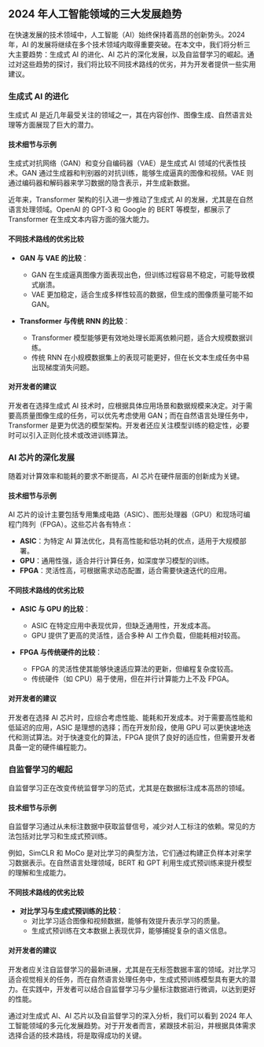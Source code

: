 ## 2024 年人工智能领域的三大发展趋势

在快速发展的技术领域中，人工智能（AI）始终保持着高昂的创新势头。2024 年，AI 的发展将继续在多个技术领域内取得重要突破。在本文中，我们将分析三大主要趋势：生成式 AI 的进化、AI 芯片的深化发展，以及自监督学习的崛起。通过对这些趋势的探讨，我们将比较不同技术路线的优劣，并为开发者提供一些实用建议。

### 生成式 AI 的进化

生成式 AI 是近几年最受关注的领域之一，其在内容创作、图像生成、自然语言处理等方面展现了巨大的潜力。

#### 技术细节与示例

生成式对抗网络（GAN）和变分自编码器（VAE）是生成式 AI 领域的代表性技术。GAN 通过生成器和判别器的对抗训练，能够生成逼真的图像和视频。VAE 则通过编码器和解码器来学习数据的隐含表示，并生成新数据。

近年来，Transformer 架构的引入进一步推动了生成式 AI 的发展，尤其是在自然语言处理领域。OpenAI 的 GPT-3 和 Google 的 BERT 等模型，都展示了 Transformer 在生成文本内容方面的强大能力。

#### 不同技术路线的优劣比较

- **GAN 与 VAE 的比较**：
  - GAN 在生成逼真图像方面表现出色，但训练过程容易不稳定，可能导致模式崩溃。
  - VAE 更加稳定，适合生成多样性较高的数据，但生成的图像质量可能不如 GAN。

- **Transformer 与传统 RNN 的比较**：
  - Transformer 模型能够更有效地处理长距离依赖问题，适合大规模数据训练。
  - 传统 RNN 在小规模数据集上的表现可能更好，但在长文本生成任务中易出现梯度消失问题。

#### 对开发者的建议

开发者在选择生成式 AI 技术时，应根据具体应用场景和数据规模来决定。对于需要高质量图像生成的任务，可以优先考虑使用 GAN；而在自然语言处理任务中，Transformer 是更为优选的模型架构。开发者还应关注模型训练的稳定性，必要时可以引入正则化技术或改进训练算法。

### AI 芯片的深化发展

随着对计算效率和能耗的要求不断提高，AI 芯片在硬件层面的创新成为关键。

#### 技术细节与示例

AI 芯片的设计主要包括专用集成电路（ASIC）、图形处理器（GPU）和现场可编程门阵列（FPGA）。这些芯片各有特点：

- **ASIC**：为特定 AI 算法优化，具有高性能和低功耗的优点，适用于大规模部署。
- **GPU**：通用性强，适合并行计算任务，如深度学习模型的训练。
- **FPGA**：灵活性高，可根据需求动态配置，适合需要快速迭代的应用。

#### 不同技术路线的优劣比较

- **ASIC 与 GPU 的比较**：
  - ASIC 在特定应用中表现优异，但缺乏通用性，开发成本高。
  - GPU 提供了更高的灵活性，适合多种 AI 工作负载，但能耗相对较高。

- **FPGA 与传统硬件的比较**：
  - FPGA 的灵活性使其能够快速适应算法的更新，但编程复杂度较高。
  - 传统硬件（如 CPU）易于使用，但在并行计算能力上不及 FPGA。

#### 对开发者的建议

开发者在选择 AI 芯片时，应综合考虑性能、能耗和开发成本。对于需要高性能和低延迟的应用，ASIC 是理想的选择；而在开发阶段，使用 GPU 可以更快速地迭代和测试算法。对于快速变化的算法，FPGA 提供了良好的适应性，但需要开发者具备一定的硬件编程能力。

### 自监督学习的崛起

自监督学习正在改变传统监督学习的范式，尤其是在数据标注成本高昂的领域。

#### 技术细节与示例

自监督学习通过从未标注数据中获取监督信号，减少对人工标注的依赖。常见的方法包括对比学习和生成式预训练。

例如，SimCLR 和 MoCo 是对比学习的典型方法，它们通过构建正负样本对来学习数据表示。在自然语言处理领域，BERT 和 GPT 利用生成式预训练来提升模型的理解和生成能力。

#### 不同技术路线的优劣比较

- **对比学习与生成式预训练的比较**：
  - 对比学习适合图像和视频数据，能够有效提升表示学习的质量。
  - 生成式预训练在文本数据上表现优异，能够捕捉复杂的语义信息。

#### 对开发者的建议

开发者应关注自监督学习的最新进展，尤其是在无标签数据丰富的领域。对比学习适合视觉相关的任务，而在自然语言处理任务中，生成式预训练模型具有更大的潜力。在实践中，开发者可以结合自监督学习与少量标注数据进行微调，以达到更好的性能。

通过对生成式 AI、AI 芯片以及自监督学习的深入分析，我们可以看到 2024 年人工智能领域的多元化发展趋势。对于开发者而言，紧跟技术前沿，并根据具体需求选择合适的技术路线，将是取得成功的关键。
